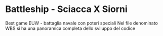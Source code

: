 # Battleship - Sciacca X Siorni
Best game EUW - battaglia navale con poteri speciali
Nel file denominato WBS si ha una panoramica completa dello sviluppo del codice
